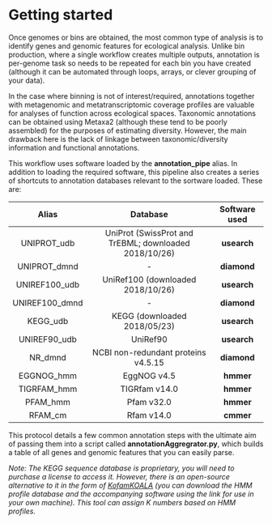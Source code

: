 # Getting started

Once genomes or bins are obtained, the most common type of analysis is to identify genes and genomic features for ecological analysis. Unlike bin production, where a single workflow creates multiple outputs, annotation is per-genome task so needs to be repeated for each bin you have created (although it can be automated through loops, arrays, or clever grouping of your data). 

In the case where binning is not of interest/required, annotations together with metagenomic and metatranscriptomic coverage profiles are valuable for analyses of function across ecological spaces. Taxonomic annotations can be obtained using Metaxa2 (although these tend to be poorly assembled) for the purposes of estimating diversity. However, the main drawback here is the lack of linkage between taxonomic/diversity information and functional annotations. 

This workflow uses software loaded by the **annotation_pipe** alias. In addition to loading the required software, this pipeline also creates a series of shortcuts to annotation databases relevant to the sortware loaded. These are:

|Alias|Database|Software used|
|:---:|:---:|:---:|
|UNIPROT_udb|UniProt (SwissProt and TrEBML; downloaded 2018/10/26)|**usearch**|
|UNIPROT_dmnd|-|**diamond**|
|UNIREF100_udb|UniRef100 (downloaded 2018/10/26)|**usearch**|
|UNIREF100_dmnd|-|**diamond**|
|KEGG_udb|KEGG (downloaded 2018/05/23)|**usearch**|
|UNIREF90_udb|UniRef90|**usearch**|
|NR_dmnd|NCBI non-redundant proteins v4.5.15|**diamond**|
|EGGNOG_hmm|EggNOG v4.5|**hmmer**|
|TIGRFAM_hmm|TIGRfam v14.0|**hmmer**|
|PFAM_hmm|Pfam v32.0|**hmmer**|
|RFAM_cm|Rfam v14.0|**cmmer**|

This protocol details a few common annotation steps with the ultimate aim of passing them into a script called **annotationAggregrator.py**, which builds a table of all genes and genomic features that you can easily parse.

*Note: The KEGG sequence database is proprietary, you will need to purchase a license to access it. However, there is an open-source alternative to it in the form of [KofamKOALA](https://www.genome.jp/tools/kofamkoala/) (you can download the HMM profile database and the accompanying software using the link for use in your own machine). This tool can assign K numbers based on HMM profiles.*
